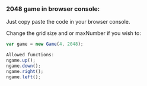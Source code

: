 ### 2048 game in browser console:
Just copy paste the code in your browser console.

Change the grid size and or maxNumber if you wish to:

```javascript
var game = new Game(4, 2048);

Allowed functions:
ngame.up();
ngame.down();
ngame.right();
ngame.left();
```